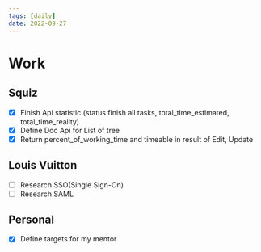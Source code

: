 ```yaml
---
tags: [daily]
date: 2022-09-27
---
```


# Work
## Squiz
- [x] Finish Api statistic (status finish all tasks, total_time_estimated, total_time_reality)
- [x] Define Doc Api for List of tree
- [x] Return percent_of_working_time and timeable in result of  Edit, Update

## Louis Vuitton

- [ ] Research SSO(Single Sign-On)
- [ ] Research SAML

## Personal

- [x] Define targets for my mentor 